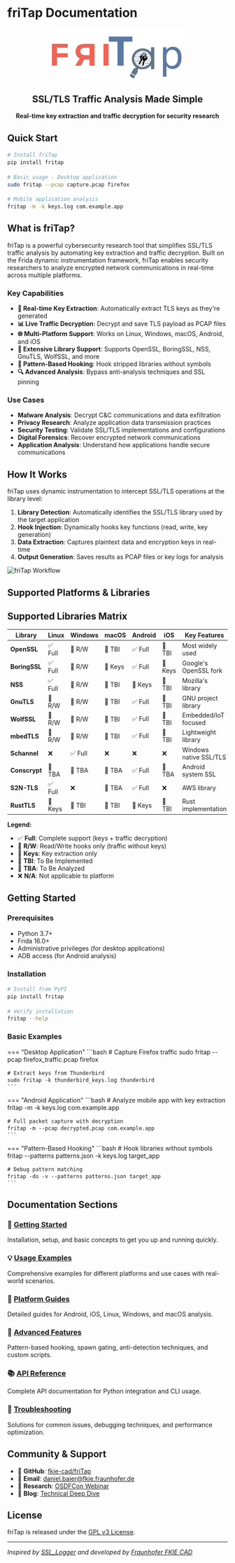 # friTap Documentation

<div align="center">
    <img src="assets/logo.png" alt="friTap Logo" width="300"/>
    <h2>SSL/TLS Traffic Analysis Made Simple</h2>
    <p><strong>Real-time key extraction and traffic decryption for security research</strong></p>
</div>

## Quick Start

```bash
# Install friTap
pip install fritap

# Basic usage - Desktop application
sudo fritap --pcap capture.pcap firefox

# Mobile application analysis
fritap -m -k keys.log com.example.app
```

## What is friTap?

friTap is a powerful cybersecurity research tool that simplifies SSL/TLS traffic analysis by automating key extraction and traffic decryption. Built on the Frida dynamic instrumentation framework, friTap enables security researchers to analyze encrypted network communications in real-time across multiple platforms.

### Key Capabilities

- **🔑 Real-time Key Extraction**: Automatically extract TLS keys as they're generated
- **📊 Live Traffic Decryption**: Decrypt and save TLS payload as PCAP files
- **🌐 Multi-Platform Support**: Works on Linux, Windows, macOS, Android, and iOS
- **🔧 Extensive Library Support**: Supports OpenSSL, BoringSSL, NSS, GnuTLS, WolfSSL, and more
- **🚀 Pattern-Based Hooking**: Hook stripped libraries without symbols
- **🔍 Advanced Analysis**: Bypass anti-analysis techniques and SSL pinning

### Use Cases

- **Malware Analysis**: Decrypt C&C communications and data exfiltration
- **Privacy Research**: Analyze application data transmission practices
- **Security Testing**: Validate SSL/TLS implementations and configurations
- **Digital Forensics**: Recover encrypted network communications
- **Application Analysis**: Understand how applications handle secure communications

## How It Works

friTap uses dynamic instrumentation to intercept SSL/TLS operations at the library level:

1. **Library Detection**: Automatically identifies the SSL/TLS library used by the target application
2. **Hook Injection**: Dynamically hooks key functions (read, write, key generation)
3. **Data Extraction**: Captures plaintext data and encryption keys in real-time
4. **Output Generation**: Saves results as PCAP files or key logs for analysis

![friTap Workflow](https://raw.githubusercontent.com/fkie-cad/friTap/main/assets/fritap_workflow.png)

## Supported Platforms & Libraries

## Supported Libraries Matrix

| Library | Linux | Windows | macOS | Android | iOS | Key Features |
|---------|-------|---------|-------|---------|-----|--------------|
| **OpenSSL** | ✅ Full | 🔄 R/W | 🚧 TBI | ✅ Full | 🚧 TBI | Most widely used |
| **BoringSSL** | ✅ Full | 🔄 R/W | 🔑 Keys | ✅ Full | 🔑 Keys | Google's OpenSSL fork |
| **NSS** | ✅ Full | 🔄 R/W | 🚧 TBI | 🔑 Keys | 🚧 TBI | Mozilla's library |
| **GnuTLS** | 🔄 R/W | 🔄 R/W | 🚧 TBI | ✅ Full | 🚧 TBI | GNU project library |
| **WolfSSL** | 🔄 R/W | 🔄 R/W | 🚧 TBI | ✅ Full | 🚧 TBI | Embedded/IoT focused |
| **mbedTLS** | 🔄 R/W | 🔄 R/W | 🚧 TBI | ✅ Full | 🚧 TBI | Lightweight library |
| **Schannel** | ❌ | ✅ Full | ❌ | ❌ | ❌ | Windows native SSL/TLS |
| **Conscrypt** | 🚧 TBA | 🚧 TBA | 🚧 TBA | ✅ Full | 🚧 TBA | Android system SSL |
| **S2N-TLS** | ✅ Full | ❌ | 🚧 TBA | ✅ Full | ❌ | AWS library |
| **RustTLS** | 🔑 Keys | 🚧 TBI | 🚧 TBI | 🔑 Keys | 🚧 TBI | Rust implementation |

**Legend:**
- ✅ **Full**: Complete support (keys + traffic decryption)
- 🔄 **R/W**: Read/Write hooks only (traffic without keys)
- 🔑 **Keys**: Key extraction only
- 🚧 **TBI**: To Be Implemented
- 🚧 **TBA**: To Be Analyzed
- ❌ **N/A**: Not applicable to platform

## Getting Started

### Prerequisites

- Python 3.7+
- Frida 16.0+
- Administrative privileges (for desktop applications)
- ADB access (for Android analysis)

### Installation

```bash
# Install from PyPI
pip install fritap

# Verify installation
fritap --help
```

### Basic Examples

=== "Desktop Application"
    ```bash
    # Capture Firefox traffic
    sudo fritap --pcap firefox_traffic.pcap firefox
    
    # Extract keys from Thunderbird
    sudo fritap -k thunderbird_keys.log thunderbird
    ```

=== "Android Application"
    ```bash
    # Analyze mobile app with key extraction
    fritap -m -k keys.log com.example.app
    
    # Full packet capture with decryption
    fritap -m --pcap decrypted.pcap com.example.app
    ```

=== "Pattern-Based Hooking"
    ```bash
    # Hook libraries without symbols
    fritap --patterns patterns.json -k keys.log target_app
    
    # Debug pattern matching
    fritap -do -v --patterns patterns.json target_app
    ```

## Documentation Sections

### 📖 [Getting Started](getting-started/installation.md)
Installation, setup, and basic concepts to get you up and running quickly.

### 💡 [Usage Examples](examples/index.md)
Comprehensive examples for different platforms and use cases with real-world scenarios.

### 🔧 [Platform Guides](platforms/android.md)
Detailed guides for Android, iOS, Linux, Windows, and macOS analysis.

### 🚀 [Advanced Features](advanced/patterns.md)
Pattern-based hooking, spawn gating, anti-detection techniques, and custom scripts.

### 📚 [API Reference](api/python.md)
Complete API documentation for Python integration and CLI usage.

### 🐛 [Troubleshooting](troubleshooting/common-issues.md)
Solutions for common issues, debugging techniques, and performance optimization.

## Community & Support

- 🐙 **GitHub**: [fkie-cad/friTap](https://github.com/fkie-cad/friTap)
- 📧 **Email**: daniel.baier@fkie.fraunhofer.de
- 📄 **Research**: [OSDFCon Webinar](https://github.com/fkie-cad/friTap/blob/main/assets/friTapOSDFConwebinar.pdf)
- 📝 **Blog**: [Technical Deep Dive](https://lolcads.github.io/posts/2022/08/fritap/)

## License

friTap is released under the [GPL v3 License](https://github.com/fkie-cad/friTap/blob/main/LICENSE).

---

*Inspired by [SSL_Logger](https://github.com/google/ssl_logger) and developed by [Fraunhofer FKIE CAD](https://www.fkie.fraunhofer.de/en/departments/cad.html)*



